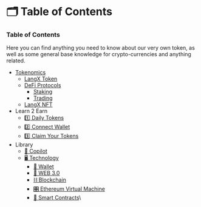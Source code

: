 # 🗂️ Table of Contents

### Table of Contents

Here you can find anything you need to know about our very own token, as well as some general base knowledge for crypto-currencies and anything related.

* [Tokenomics](../tokenomics/tokenomics-of-langx.md)
  * [LangX Token](../tokenomics/tokenomics-of-langx.md#tokenomics-of-langx)
  * [DeFi Protocols](../tokenomics/defi-protocols/)
    * [Staking](../tokenomics/defi-protocols/staking.md)
    * [Trading](../tokenomics/defi-protocols/staking-1.md)
  * [LangX NFT](../tokenomics/langx-nft.md)
* Learn 2 Earn
  * [1️⃣ Daily Tokens](../learn-2-earn/daily-tokens.md)
  * [2️⃣ Connect Wallet](../learn-2-earn/connect-wallet.md)
  * [3️⃣ Claim Your Tokens](../learn-2-earn/claim-your-tokens.md)
* Library
  * [🤖 Copilot](../library/copilot.md)
  * [🖥️ Technology](../library/technology/)
    * [💸 Wallet](../library/technology/wallet.md)
    * [🔼 WEB 3.0](../library/technology/web-3.0.md)
    * [⛓️ Blockchain](../library/technology/blockchain.md)
    * [🎛️ Ethereum Virtual Machine](../library/technology/ethereum-virtual-machine.md)
    * [📔 Smart Contracts](../library/technology/smart-contracts.md)\


